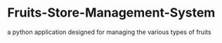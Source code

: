 # Fruits-Store-Management-System
a python application designed for managing the various types of fruits
